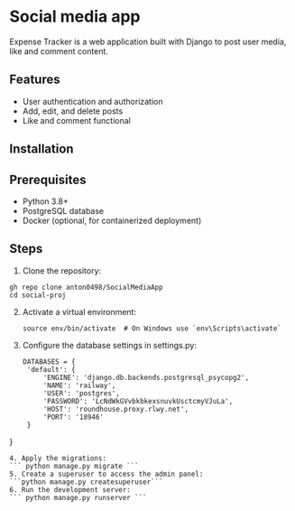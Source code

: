 # Social media app
Expense Tracker is a web application built with Django to post user media, like and comment content.
## Features
- User authentication and authorization
- Add, edit, and delete posts
- Like and comment functional
## Installation
## Prerequisites
- Python 3.8+
- PostgreSQL database
- Docker (optional, for containerized deployment)
## Steps 
1. Clone the repository:
 ```
gh repo clone anton0498/SocialMediaApp
cd social-proj
```
2. Activate a virtual environment:
   ```
   source env/bin/activate  # On Windows use `env\Scripts\activate`
    ```
3. Configure the database settings in settings.py:
   ```
   DATABASES = {
    'default': {
        'ENGINE': 'django.db.backends.postgresql_psycopg2',
        'NAME': 'railway',
        'USER': 'postgres',
        'PASSWORD': 'LcNdWkGVvbkbkexsnuvkUsctcmyVJuLa',
        'HOST': 'roundhouse.proxy.rlwy.net',
        'PORT': '18946'
    }
}

   ```
4. Apply the migrations:
   ``` python manage.py migrate ```
5. Create a superuser to access the admin panel:
   ```python manage.py createsuperuser```
6. Run the development server:
   ``` python manage.py runserver ```
   
